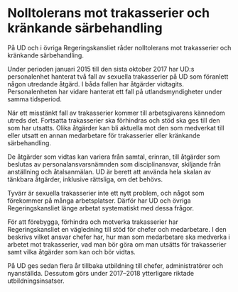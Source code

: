 # Nolltolerans mot trakasserier och kränkande särbehandling

På UD och i övriga Regeringskansliet råder nolltolerans mot trakasserier och kränkande särbehandling.


Under perioden januari 2015 till den sista oktober 2017 har UD:s personalenhet hanterat två fall av sexuella trakasserier på UD som föranlett någon utredande åtgärd. I båda fallen har åtgärder vidtagits. Personalenheten har vidare hanterat ett fall på utlandsmyndigheter under samma tidsperiod.

När ett misstänkt fall av trakasserier kommer till arbetsgivarens kännedom utreds det. Fortsatta trakasserier ska förhindras och stöd ska ges till den som har utsatts. Olika åtgärder kan bli aktuella mot den som medverkat till eller utsatt en annan medarbetare för trakasserier eller kränkande särbehandling.

De åtgärder som vidtas kan variera från samtal, erinran, till åtgärder som beslutas av personalansvarsnämnden som disciplinansvar, skiljande från anställning och åtalsanmälan. UD är berett att använda hela skalan av tänkbara åtgärder, inklusive rättsliga, om det behövs.

Tyvärr är sexuella trakasserier inte ett nytt problem, och något som förekommer på många arbetsplatser. Därför har UD och övriga Regeringskansliet länge arbetat systematiskt med dessa frågor.

För att förebygga, förhindra och motverka trakasserier har Regeringskansliet en vägledning till stöd för chefer och medarbetare. I den beskrivs vilket ansvar chefer har, hur man som medarbetare ska medverka i arbetet mot trakasserier, vad man bör göra om man utsätts för trakasserier samt vilka åtgärder som kan och bör vidtas.

På UD ges sedan flera år tillbaka utbildning till chefer, administratörer och nyanställda. Dessutom görs under 2017–2018 ytterligare riktade utbildningsinsatser.
